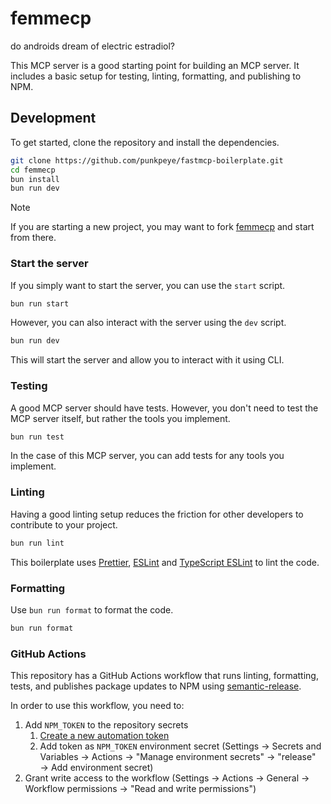 # femmecp

do androids dream of electric estradiol?

This MCP server is a good starting point for building an MCP server. It includes a basic setup for testing, linting, formatting, and publishing to NPM.

## Development

To get started, clone the repository and install the dependencies.

```bash
git clone https://github.com/punkpeye/fastmcp-boilerplate.git
cd femmecp
bun install
bun run dev
```

> [!NOTE]
> If you are starting a new project, you may want to fork [femmecp](https://github.com/punkpeye/femmecp) and start from there.

### Start the server

If you simply want to start the server, you can use the `start` script.

```bash
bun run start
```

However, you can also interact with the server using the `dev` script.

```bash
bun run dev
```

This will start the server and allow you to interact with it using CLI.

### Testing

A good MCP server should have tests. However, you don't need to test the MCP server itself, but rather the tools you implement.

```bash
bun run test
```

In the case of this MCP server, you can add tests for any tools you implement.

### Linting

Having a good linting setup reduces the friction for other developers to contribute to your project.

```bash
bun run lint
```

This boilerplate uses [Prettier](https://prettier.io/), [ESLint](https://eslint.org/) and [TypeScript ESLint](https://typescript-eslint.io/) to lint the code.

### Formatting

Use `bun run format` to format the code.

```bash
bun run format
```

### GitHub Actions

This repository has a GitHub Actions workflow that runs linting, formatting, tests, and publishes package updates to NPM using [semantic-release](https://semantic-release.gitbook.io/semantic-release/).

In order to use this workflow, you need to:

1. Add `NPM_TOKEN` to the repository secrets
   1. [Create a new automation token](https://www.npmjs.com/settings/punkpeye/tokens/new)
   2. Add token as `NPM_TOKEN` environment secret (Settings → Secrets and Variables → Actions → "Manage environment secrets" → "release" → Add environment secret)
1. Grant write access to the workflow (Settings → Actions → General → Workflow permissions → "Read and write permissions")

